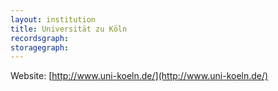 ```yaml
---
layout: institution
title: Universität zu Köln
recordsgraph: 
storagegraph: 
---
```


Website: [http://www.uni-koeln.de/](http://www.uni-koeln.de/)
